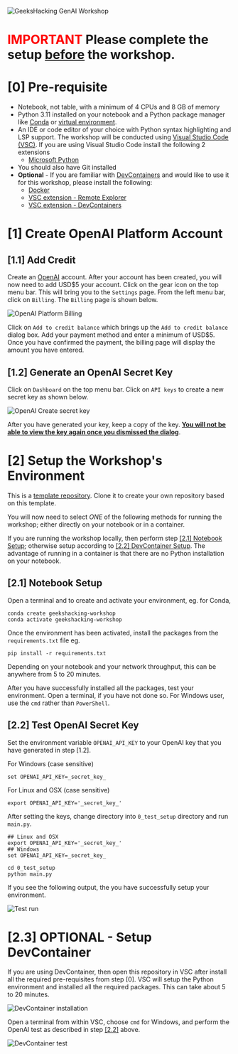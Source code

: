 ![GeeksHacking GenAI Workshop](images/workshop_image.jpeg)

# <font color="red">__IMPORTANT__</font> Please complete the setup <ins>before</ins> the workshop.

# [0] Pre-requisite

- Notebook, not table, with a minimum of 4 CPUs and 8 GB of memory
- Python 3.11 installed on your notebook and a Python package manager like [Conda](https://docs.conda.io/en/latest/) or [virtual environment](https://docs.python.org/3/library/venv.html).
- An IDE or code editor of your choice with Python syntax highlighting and LSP support. The workshop will be conducted using [Visual Studio Code (VSC)](https://code.visualstudio.com/download). If you are using Visual Studio Code install the following 2 extensions
  - [Microsoft Python](https://marketplace.visualstudio.com/items?itemName=ms-python.python)
- You should also have Git installed
- **Optional** - If you are familiar with [DevContainers](https://code.visualstudio.com/docs/devcontainers/containers) and would like to use it for this workshop, please install the following:
  - [Docker](https://docs.docker.com/engine/install/)
  - [VSC extension - Remote Explorer](https://marketplace.visualstudio.com/items?itemName=ms-vscode.remote-explorer)
  - [VSC extension - DevContainers](https://marketplace.visualstudio.com/items?itemName=ms-vscode-remote.remote-containers)

# [1] Create OpenAI Platform Account

## [1.1] Add Credit 
Create an [OpenAI](https://platform.openai.com) account. After your account has been created, you will now need to add USD$5 your account. Click on the gear icon on the top menu bar. This will bring you to the `Settings` page. From the left menu bar, click on `Billing`. The `Billing` page is shown below.

![OpenAI Platform Billing](images/openai_0.png)

Click on `Add to credit balance` which brings up the `Add to credit balance` dialog box. Add your payment method and enter a minimum of USD$5. Once you have confirmed the payment, the billing page will display the amount you have entered.

## [1.2] Generate an OpenAI Secret Key
Click on `Dashboard` on the top menu bar. Click on `API keys` to create a new secret key as shown below. 

![OpenAI Create secret key](images/openai_2.png)

After you have generated your key, keep a copy of the key. <ins><strong>You will not be able to view the key again once you dismissed the dialog</strong></ins>.


# [2] Setup the Workshop's Environment

This is a [template repository](https://docs.github.com/en/repositories/creating-and-managing-repositories/creating-a-template-repository). Clone it to create your own repository based on this template.

You will now need to select _ONE_ of the following methods for running the workshop; either directly on your notebook or in a container. 

If you are running the workshop locally, then perform step [[2.1] Notebook Setup](#local); otherwise setup according to [[2.2] DevContainer Setup](#devcontainer).  The advantage of running in a container is that there are no Python installation on your notebook.


## <a id="local"></a>[2.1] Notebook Setup


Open a terminal and to create and activate your environment, eg. for Conda, 

```
conda create geekshacking-workshop
conda activate geekshacking-workshop 
```

Once the environment has been activated, install the packages from the `requirements.txt` file eg. 

```
pip install -r requirements.txt
```

Depending on your notebook and your network throughput, this can be anywhere from 5 to 20 minutes.

After you have successfully installed all the packages, test your environment. Open a terminal, if you have not done so. For Windows user, use the `cmd` rather than `PowerShell`. 

## <a id="test"></a>[2.2] Test OpenAI Secret Key
Set the environment variable `OPENAI_API_KEY` to your OpenAI key that you have generated in step [1.2].

For Windows (case sensitive)
```
set OPENAI_API_KEY=_secret_key_
```

For Linux and OSX (case sensitive)
```
export OPENAI_API_KEY='_secret_key_'
```

After setting the keys, change directory into `0_test_setup` directory and run `main.py`.
```
## Linux and OSX
export OPENAI_API_KEY='_secret_key_'
## Windows
set OPENAI_API_KEY=_secret_key_

cd 0_test_setup
python main.py
```

If you see the following output, the you have successfully setup your environment.

![Test run](images/openai_3.png)

# <a id="devcontainer"></a>[2.3] OPTIONAL - Setup DevContainer

If you are using DevContainer, then open this repository in VSC after install all the required pre-requisites from step [0]. VSC will setup the Python environment and installed all the required packages. This can take about 5 to 20 minutes.

![DevContainer installation](images/devcontainer_0.png)

Open a terminal from within VSC, choose `cmd` for Windows, and perform the OpenAI test as described in step [[2.2]](#test) above.

![DevContainer test](images/devcontainer_1.png)


